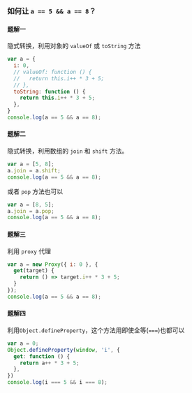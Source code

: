 ### 如何让 `a == 5 && a == 8`？
#### 题解一
隐式转换，利用对象的 `valueOf` 或 `toString` 方法
```js
var a = {
  i: 0,
  // valueOf: function () {
  //   return this.i++ * 3 + 5;
  // },
  toString: function () {
    return this.i++ * 3 + 5;
  },
}
console.log(a == 5 && a == 8);
```
#### 题解二
隐式转换，利用数组的 `join` 和 `shift` 方法。
```js
var a = [5, 8];
a.join = a.shift;
console.log(a == 5 && a == 8);
```
或者 `pop` 方法也可以
```js
var a = [8, 5];
a.join = a.pop;
console.log(a == 5 && a == 8);
```
####  题解三
利用 `proxy` 代理
```js
var a = new Proxy({ i: 0 }, {
  get(target) {
    return () => target.i++ * 3 + 5;
  }
});
console.log(a == 5 && a == 8);
```
####  题解四
利用`Object.defineProperty`，这个方法用即使全等(`===`)也都可以
```js
var a = 0;
Object.defineProperty(window, 'i', {
  get: function () {
    return a++ * 3 + 5;
  },
})
console.log(i === 5 && i === 8);
```